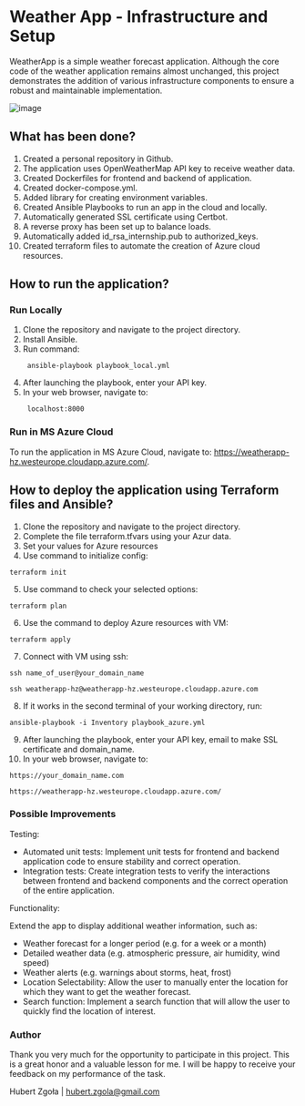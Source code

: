 # Weather App - Infrastructure and Setup

WeatherApp is a simple weather forecast application. Although the core code of the weather application remains almost unchanged, this project demonstrates the addition of various infrastructure components to ensure a robust and maintainable implementation.

![image](https://github.com/HubertZgola/weatherapp/assets/99662754/6f02e81f-e666-475b-bfc0-d8d34ff7c9cd)

## What has been done?

1. Created a personal repository in Github.
2. The application uses OpenWeatherMap API key to receive weather data.
3. Created Dockerfiles for frontend and backend of application.
4. Created docker-compose.yml.
5. Added library for creating environment variables.
6. Created Ansible Playbooks to run an app in the cloud and locally.
7. Automatically generated SSL certificate using Certbot.
8. A reverse proxy has been set up to balance loads.
9. Automatically added id_rsa_internship.pub to authorized_keys.
10. Created terraform files to automate the creation of Azure cloud resources.

## How to run the application?

### Run Locally

1. Clone the repository and navigate to the project directory.
2. Install Ansible.
3. Run command:
   ```
    ansible-playbook playbook_local.yml
   ```
4. After launching the playbook, enter your API key.
5. In your web browser, navigate to:
   ```
    localhost:8000
   ```
   
### Run in MS Azure Cloud
To run the application in MS Azure Cloud, navigate to:
https://weatherapp-hz.westeurope.cloudapp.azure.com/.


## How to deploy the application using Terraform files and Ansible?

1. Clone the repository and navigate to the project directory.
2. Complete the file terraform.tfvars using your Azur data.
3. Set your values ​​for Azure resources
4. Use command to initialize config:
```
terraform init
```
5. Use command to check your selected options:
```
terraform plan
```
6. Use the command to deploy Azure resources with VM:
```
terraform apply
```
7. Connect with VM using ssh:
```
ssh name_of_user@your_domain_name

ssh weatherapp-hz@weatherapp-hz.westeurope.cloudapp.azure.com
```
8. If it works in the second terminal of your working directory, run:
```
ansible-playbook -i Inventory playbook_azure.yml
```
9.  After launching the playbook, enter your API key, email to make SSL certificate and domain_name.
10. In your web browser, navigate to:
```
https://your_domain_name.com

https://weatherapp-hz.westeurope.cloudapp.azure.com/
```

### Possible Improvements
Testing:
* Automated unit tests: Implement unit tests for frontend and backend application code to ensure stability and correct operation.
* Integration tests: Create integration tests to verify the interactions between frontend and backend components and the correct operation of the entire application.

Functionality:

Extend the app to display additional weather information, such as:
* Weather forecast for a longer period (e.g. for a week or a month)
* Detailed weather data (e.g. atmospheric pressure, air humidity, wind speed)
* Weather alerts (e.g. warnings about storms, heat, frost)
* Location Selectability: Allow the user to manually enter the location for which they want to get the weather forecast.
* Search function: Implement a search function that will allow the user to quickly find the location of interest.

### Author
Thank you very much for the opportunity to participate in this project. This is a great honor and a valuable lesson for me. I will be happy to receive your feedback on my performance of the task.

Hubert Zgoła | hubert.zgola@gmail.com
